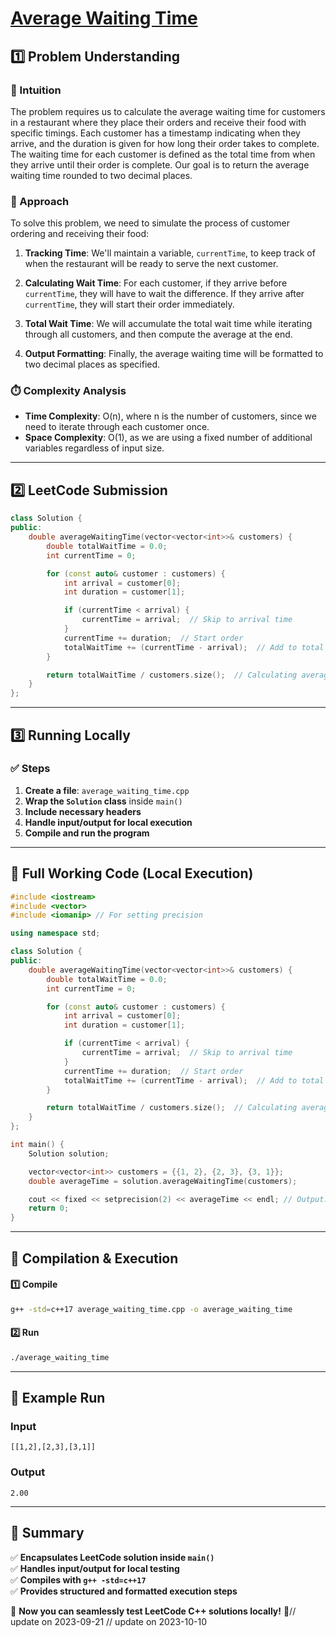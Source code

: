 # **[Average Waiting Time](https://leetcode.com/problems/average-waiting-time/description/)**  

## **1️⃣ Problem Understanding**  
### **📌 Intuition**  
The problem requires us to calculate the average waiting time for customers in a restaurant where they place their orders and receive their food with specific timings. Each customer has a timestamp indicating when they arrive, and the duration is given for how long their order takes to complete. The waiting time for each customer is defined as the total time from when they arrive until their order is complete. Our goal is to return the average waiting time rounded to two decimal places.

### **🚀 Approach**  
To solve this problem, we need to simulate the process of customer ordering and receiving their food:

1. **Tracking Time**: We'll maintain a variable, `currentTime`, to keep track of when the restaurant will be ready to serve the next customer.
  
2. **Calculating Wait Time**: For each customer, if they arrive before `currentTime`, they will have to wait the difference. If they arrive after `currentTime`, they will start their order immediately.
  
3. **Total Wait Time**: We will accumulate the total wait time while iterating through all customers, and then compute the average at the end.

4. **Output Formatting**: Finally, the average waiting time will be formatted to two decimal places as specified.

### **⏱️ Complexity Analysis**  
- **Time Complexity**: O(n), where n is the number of customers, since we need to iterate through each customer once.
- **Space Complexity**: O(1), as we are using a fixed number of additional variables regardless of input size.

---  

## **2️⃣ LeetCode Submission**  
```cpp
class Solution {
public:
    double averageWaitingTime(vector<vector<int>>& customers) {
        double totalWaitTime = 0.0;
        int currentTime = 0;

        for (const auto& customer : customers) {
            int arrival = customer[0];
            int duration = customer[1];

            if (currentTime < arrival) {
                currentTime = arrival;  // Skip to arrival time
            }
            currentTime += duration;  // Start order
            totalWaitTime += (currentTime - arrival);  // Add to total wait time
        }

        return totalWaitTime / customers.size();  // Calculating average
    }
};  
```  

---  

## **3️⃣ Running Locally**  
### **✅ Steps**  
1. **Create a file**: `average_waiting_time.cpp`  
2. **Wrap the `Solution` class** inside `main()`  
3. **Include necessary headers**  
4. **Handle input/output for local execution**  
5. **Compile and run the program**  

---  

## **📝 Full Working Code (Local Execution)**  
```cpp
#include <iostream>
#include <vector>
#include <iomanip> // For setting precision

using namespace std;

class Solution {
public:
    double averageWaitingTime(vector<vector<int>>& customers) {
        double totalWaitTime = 0.0;
        int currentTime = 0;

        for (const auto& customer : customers) {
            int arrival = customer[0];
            int duration = customer[1];

            if (currentTime < arrival) {
                currentTime = arrival;  // Skip to arrival time
            }
            currentTime += duration;  // Start order
            totalWaitTime += (currentTime - arrival);  // Add to total wait time
        }

        return totalWaitTime / customers.size();  // Calculating average
    }
};

int main() {
    Solution solution;

    vector<vector<int>> customers = {{1, 2}, {2, 3}, {3, 1}};
    double averageTime = solution.averageWaitingTime(customers);

    cout << fixed << setprecision(2) << averageTime << endl; // Output: formatted to 2 decimal places
    return 0;
}
```  

---  

## **🔧 Compilation & Execution**  
#### **1️⃣ Compile**  
```bash
g++ -std=c++17 average_waiting_time.cpp -o average_waiting_time
```  

#### **2️⃣ Run**  
```bash
./average_waiting_time
```  

---  

## **🎯 Example Run**  
### **Input**  
```
[[1,2],[2,3],[3,1]]
```  
### **Output**  
```
2.00
```  

---  

## **📌 Summary**  
✅ **Encapsulates LeetCode solution inside `main()`**  
✅ **Handles input/output for local testing**  
✅ **Compiles with `g++ -std=c++17`**  
✅ **Provides structured and formatted execution steps**  

🚀 **Now you can seamlessly test LeetCode C++ solutions locally!** 🚀// update on 2023-09-21
// update on 2023-10-10
